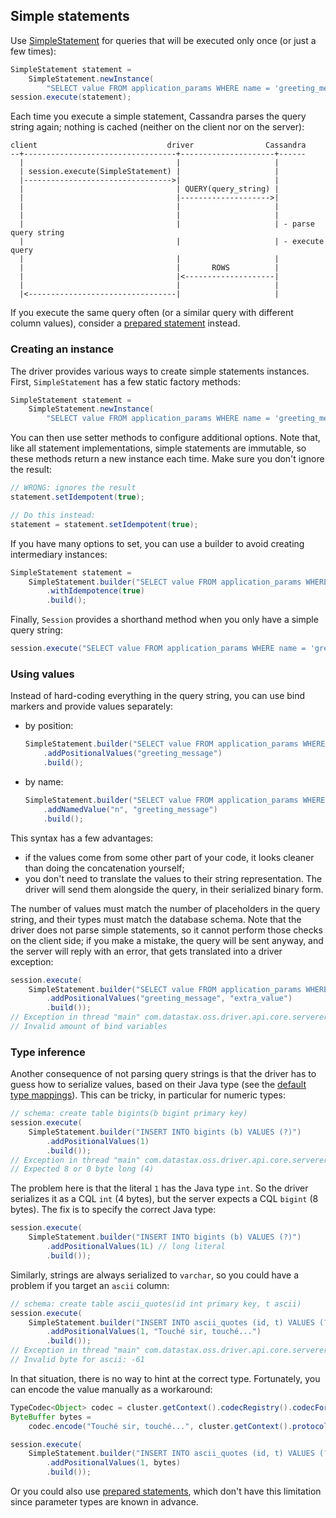 ## Simple statements

Use [SimpleStatement] for queries that will be executed only once (or just a few times):

```java
SimpleStatement statement =
    SimpleStatement.newInstance(
        "SELECT value FROM application_params WHERE name = 'greeting_message'");
session.execute(statement);
```

Each time you execute a simple statement, Cassandra parses the query string again; nothing is cached
(neither on the client nor on the server):

```ditaa
client                             driver                Cassandra
--+----------------------------------+---------------------+------
  |                                  |                     |
  | session.execute(SimpleStatement) |                     |
  |--------------------------------->|                     |
  |                                  | QUERY(query_string) |
  |                                  |-------------------->|
  |                                  |                     |
  |                                  |                     |
  |                                  |                     | - parse query string
  |                                  |                     | - execute query
  |                                  |                     |
  |                                  |       ROWS          |
  |                                  |<--------------------|
  |                                  |                     |
  |<---------------------------------|                     |
```

If you execute the same query often (or a similar query with different column values), consider a
[prepared statement](../prepared/) instead.

### Creating an instance

The driver provides various ways to create simple statements instances. First, `SimpleStatement` has
a few static factory methods:

```java
SimpleStatement statement =
    SimpleStatement.newInstance(
        "SELECT value FROM application_params WHERE name = 'greeting_message'");
```

You can then use setter methods to configure additional options. Note that, like all statement
implementations, simple statements are immutable, so these methods return a new instance each time.
Make sure you don't ignore the result: 

```java
// WRONG: ignores the result
statement.setIdempotent(true);

// Do this instead:
statement = statement.setIdempotent(true);
```

If you have many options to set, you can use a builder to avoid creating intermediary instances:

```java
SimpleStatement statement =
    SimpleStatement.builder("SELECT value FROM application_params WHERE name = 'greeting_message'")
        .withIdempotence(true)
        .build();
```

Finally, `Session` provides a shorthand method when you only have a simple query string:

```java
session.execute("SELECT value FROM application_params WHERE name = 'greeting_message'");
```

### Using values

Instead of hard-coding everything in the query string, you can use bind markers and provide values
separately:

* by position:

    ```java
    SimpleStatement.builder("SELECT value FROM application_params WHERE name = ?")
        .addPositionalValues("greeting_message")
        .build();
    ```
* by name:

    ```java
    SimpleStatement.builder("SELECT value FROM application_params WHERE name = :n")
        .addNamedValue("n", "greeting_message")
        .build();
    ```

This syntax has a few advantages:

* if the values come from some other part of your code, it looks cleaner than doing the 
  concatenation yourself;
* you don't need to translate the values to their string representation. The driver will send them 
  alongside the query, in their serialized binary form.

The number of values must match the number of placeholders in the query string, and their types must
match the database schema. Note that the driver does not parse simple statements, so it cannot
perform those checks on the client side; if you make a mistake, the query will be sent anyway, and
the server will reply with an error, that gets translated into a driver exception: 

```java
session.execute(
    SimpleStatement.builder("SELECT value FROM application_params WHERE name = :n")
        .addPositionalValues("greeting_message", "extra_value")
        .build());
// Exception in thread "main" com.datastax.oss.driver.api.core.servererrors.InvalidQueryException: 
// Invalid amount of bind variables
```

### Type inference

Another consequence of not parsing query strings is that the driver has to guess how to serialize 
values, based on their Java type (see the [default type mappings](../../#cql-to-java-type-mapping)).
This can be tricky, in particular for numeric types:

```java
// schema: create table bigints(b bigint primary key)
session.execute(
    SimpleStatement.builder("INSERT INTO bigints (b) VALUES (?)")
        .addPositionalValues(1)
        .build());
// Exception in thread "main" com.datastax.oss.driver.api.core.servererrors.InvalidQueryException:
// Expected 8 or 0 byte long (4)
```

The problem here is that the literal `1` has the Java type `int`. So the driver serializes it as a
CQL `int` (4 bytes), but the server expects a CQL `bigint` (8 bytes). The fix is to specify the
correct Java type:

```java
session.execute(
    SimpleStatement.builder("INSERT INTO bigints (b) VALUES (?)")
        .addPositionalValues(1L) // long literal
        .build());
```

Similarly, strings are always serialized to `varchar`, so you could have a problem if you target an
`ascii` column:

```java
// schema: create table ascii_quotes(id int primary key, t ascii)
session.execute(
    SimpleStatement.builder("INSERT INTO ascii_quotes (id, t) VALUES (?, ?)")
        .addPositionalValues(1, "Touché sir, touché...")
        .build());
// Exception in thread "main" com.datastax.oss.driver.api.core.servererrors.InvalidQueryException:
// Invalid byte for ascii: -61
```

In that situation, there is no way to hint at the correct type. Fortunately, you can encode the
value manually as a workaround: 

```java
TypeCodec<Object> codec = cluster.getContext().codecRegistry().codecFor(DataTypes.ASCII);
ByteBuffer bytes =
    codec.encode("Touché sir, touché...", cluster.getContext().protocolVersion());

session.execute(
    SimpleStatement.builder("INSERT INTO ascii_quotes (id, t) VALUES (?, ?)")
        .addPositionalValues(1, bytes)
        .build());
```

Or you could also use [prepared statements](../prepared/), which don't have this limitation since
parameter types are known in advance. 

[SimpleStatement]: http://docs.datastax.com/en/drivers/java/4.0/com/datastax/oss/driver/api/core/cql/SimpleStatement.html
